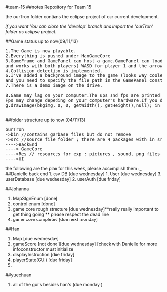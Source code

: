 #team-15
##notes
Repository for Team 15

the ourTron folder contians the eclipse project of our current development.

*if you want You can clone the 'develop' branch and import the 'ourTron' folder as eclipse project.*

##Game status up to now(09/11/13)
<pre>
1.The Game is now playable.
2.Everything is pushed under HanGameCore
3.GameFrame and GamePanel can host a game.GamePanel can load Map from Map Class. Keylisteners have been implemented 
and works with both players( WASD for player 1 and the arrows for player 2)
4.Collision detection is implemented.
6.I've added a background image to the game (looks way cooler). However you need downlaod the image (tron2.jpg) from the Drive 
and you need to specify the file path in the GamePanel constructor. 
7.There is a demo image on the drive.

8.Game may lag on your computer.The ups and fps are printed on the console. Ups should remain stable at around 30.
Fps may change depeding on your computer's hardware.If you don't want to display the background, comment out 
g.drawImage(bkgimg, 0, 0, getWidth(), getHeight(),null); in GamePanel

</pre>

##folder structure up to now (04/11/13)
<pre>
ourTron 
->bin //contains garbase files but do not remove
->src //source file folder ; there are 4 packages with in src:
---->BackEnd
----> GameCore
---->Res // resources for exp : pictures , sound, png files etc
---->UI 
</pre>
the following are the plan for this week, please accomplish them :_
##Danielle
back end 
    1. csv DB  [due wednesday]
    1. User  [due wednesday]
    3. userDatabase [due wednesday]
    2. userAuth [due friday]

##Johanna 
1. MapSIgnEnum [done]
3. control enum [done]
2. game core rough structure [due wednesday]**really really important to get thing going ** please respect the dead line 
3.  game core completed [due next monday] 

##Han
1. Map [due wednesday] 
4. gameScore [not done ][due wednesday] [check with Danielle for more infoconstructor must initialize  
5. displayInstruction  [due friday]
6. playerState(GUI) [due friday]
7. 

##yuechuan 
1. all of the gui's besides han's (due monday )
